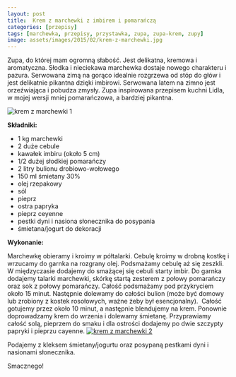 ```yaml
---
layout: post
title:  Krem z marchewki z imbirem i pomarańczą
categories: [przepisy]
tags: [marchewka, przepisy, przystawka, zupa, zupa-krem, zupy]
image: assets/images/2015/02/krem-z-marchewki.jpg
---
```

Zupa, do której mam ogromną słabość. Jest delikatna, kremowa i aromatyczna. Słodka i nieciekawa marchewka dostaje nowego charakteru i pazura. Serwowana zimą na gorąco idealnie rozgrzewa od stóp do głów i jest delikatnie pikantna dzięki imbirowi. Serwowana latem na zimno jest orzeźwiająca i pobudza zmysły. Zupa inspirowana przepisem kuchni Lidla, w mojej wersji mniej pomarańczowa, a bardziej pikantna.

![krem z marchewki 1](http://kobieta-ze-smakiem.pl/wp-content/uploads/2015/02/krem-z-marchewki-1-300x222.jpg)

**Składniki:**
* 1 kg marchewki
* 2 duże cebule
* kawałek imbiru (około 5 cm)
* 1/2 dużej słodkiej pomarańczy
* 2 litry bulionu drobiowo-wołowego
* 150 ml śmietany 30%
* olej rzepakowy
* sól
* pieprz
* ostra papryka
* pieprz ceyenne
* pestki dyni i nasiona słonecznika do posypania
* śmietana/jogurt do dekoracji


**Wykonanie:**

Marchewkę obieramy i kroimy w półtalarki. Cebulę kroimy w drobną kostkę i wrzucamy do garnka na rozgrany olej. Podsmażamy cebulę aż się zeszkli. W międzyczasie dodajemy do smażącej się cebuli starty imbir. Do garnka dodajemy talarki marchewki, skórkę startą zesterem z połowy pomarańczy oraz sok z połowy pomarańczy. Całość podsmażamy pod przykryciem około 15 minut. Następnie dolewamy do całości bulion (może być domowy lub zrobiony z kostek rosołowych, ważne żeby był esencjonalny).  Całość gotujemy przez około 10 minut, a następnie blendujemy na krem. Ponownie doprowadzamy krem do wrzenia i dolewamy śmietanę. Przyprawiamy całość solą, pieprzem do smaku i dla ostrości dodajemy po dwie szczypty papryki i pieprzu cayenne.
[![krem z marchewki 2](http://kobieta-ze-smakiem.pl/wp-content/uploads/2015/02/krem-z-marchewki-2-300x223.jpg)](http://kobieta-ze-smakiem.pl/wp-content/uploads/2015/02/krem-z-marchewki-2.jpg)


Podajemy z kleksem śmietany/jogurtu oraz posypaną pestkami dyni i nasionami słonecznika.

Smacznego!
    